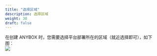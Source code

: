 ```yaml
---
title: "选择区域"
description: 选择区域
weight: 30
draft: false
---
```


在创建 ANYBOX 时，您需要选择平台部署所在的区域（就近选择即可），如下图：  
![](https://anybox-docs.pek3b.qingstor.com/installation/images/images12.jpg)

## 

